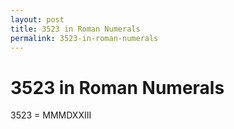 ```yaml
---
layout: post
title: 3523 in Roman Numerals
permalink: 3523-in-roman-numerals
---
```


# 3523 in Roman Numerals

3523 = MMMDXXIII

